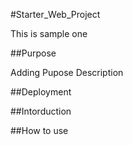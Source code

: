 #Starter_Web_Project

This is sample one

##Purpose

Adding Pupose Description

##Deployment


##Intorduction


##How to use